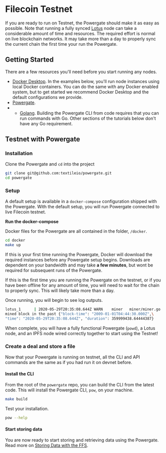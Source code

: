 # Filecoin Testnet

If you are ready to run on Testnet, the Powergate should make it as easy as possible. Note that running a fully synced [Lotus](https://lotu.sh/) node can take a considerable amount of time and resources. The required effort is normal on live blockchain networks. It may take more than a day to properly sync the current chain the first time your run the Powergate.

## Getting Started

There are a few resources you'll need before you start running any nodes.

- [Docker Desktop](https://www.docker.com/products/docker-desktop). In the examples below, you'll run node instances using local Docker containers. You can do the same with any Docker enabled system, but to get started we recommend Docker Desktop and the default configurations we provide.
- [Powergate](https://github.com/textileio/powergate).
- - [Golang](https://golang.org/). Building the Powergate CLI from code requires that you can run commands with Go. Other sections of the tutorials below don't have any Go requirement.

## Testnet with Powergate

### Installation

Clone the Powergate and `cd` into the project

```bash
git clone git@github.com:textileio/powergate.git
cd powergate
```

### Setup

A default setup is available in a `docker-compose` configuration shipped with the Powergate. With the default setup, you will run Powergate connected to live Filecoin testnet.

**Run the docker-compose**

Docker files for the Powergate are all contained in the folder, `/docker`.

```bash
cd docker
make up
```

If this is your first time running the Powergate, Docker will download the required instances before any Powergate setup begins. Downloads are dependent on your bandwidth and may take **a few minutes**, but wont be required for subsequent runs of the Powergate.

If this is the first time you are running the Powergate on the testnet, or if you have been offline for any amount of time, you will need to wait for the chain to properly sync. This will likely take more than a day.

Once running, you will begin to see log outputs.

```bash
lotus_1      | 2020-05-29T20:35:08.644Z	WARN	miner	miner/miner.go:177\
mined block in the past	{"block-time": "2009-01-01T04:44:30.000Z",\
"time": "2020-05-29T20:35:08.644Z", "duration": 359999438.64444387}
```

When complete, you will have a fully functional Powergate (`powd`), a Lotus node, and an IPFS node wired correctly together to start using the Testnet!

### Create a deal and store a file

Now that your Powergate is running on testnet, all the CLI and API commands are the same as if you had run it on devnet before.

#### Install the CLI

From the root of the `powergate` repo, you can build the CLI from the latest code. This will install the Powergate CLI, `pow`, on your machine.

```bash
make build
```

Test your installation.

```bash
pow --help
```

#### Start storing data

You are now ready to start storing and retrieving data using the Powergate. Read more on [Storing Data with the FFS](ffs.md).
